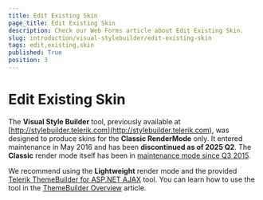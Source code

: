 ```yaml
---
title: Edit Existing Skin
page_title: Edit Existing Skin
description: Check our Web Forms article about Edit Existing Skin.
slug: introduction/visual-stylebuilder/edit-existing-skin
tags: edit,existing,skin
published: True
position: 3
---
```


# Edit Existing Skin


The **Visual Style Builder** tool, previously available at [http://stylebuilder.telerik.com](http://stylebuilder.telerik.com), was designed to produce skins for the **Classic RenderMode** only. It entered maintenance in May 2016 and has been **discontinued as of 2025 Q2**. The **Classic** render mode itself has been in [maintenance mode since Q3 2015](https://docs.telerik.com/devtools/aspnet-ajax/controls/render-modes).

We recommend using the **Lightweight** render mode and the provided [Telerik ThemeBuilder for ASP.NET AJAX](https://demos.telerik.com/aspnet-ajax/themebuilder/) tool. You can learn how to use the tool in the [ThemeBuilder Overview](https://www.telerik.com/products/aspnet-ajax/documentation/styling/theme-builder/overview) article.
